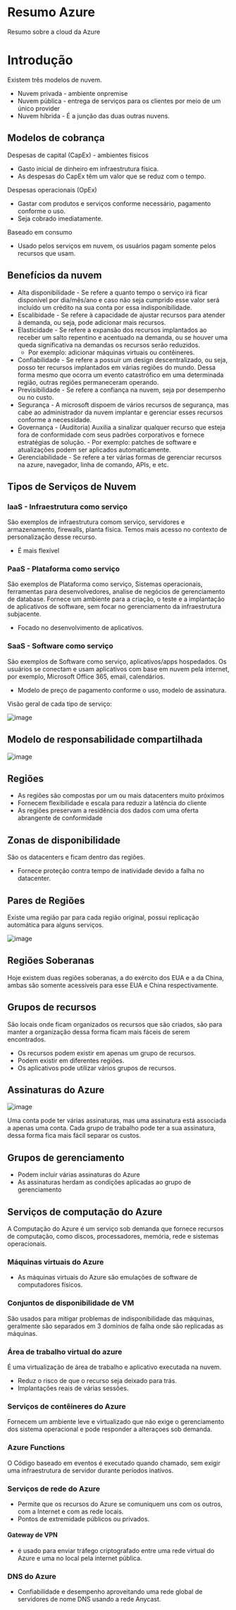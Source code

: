 # Resumo Azure
Resumo sobre a cloud da Azure

# Introdução
Existem três modelos de nuvem.

- Nuvem privada - ambiente onpremise
- Nuvem pública - entrega de serviços para os clientes por meio de um único provider
- Nuvem híbrida - É a junção das duas outras nuvens.

## Modelos de cobrança

Despesas de capital (CapEx) - ambientes físicos
- Gasto inicial de dinheiro em infraestrutura física.
- As despesas do CapEx têm um valor que se reduz com o tempo.


Despesas operacionais (OpEx)
- Gastar com produtos e serviços conforme necessário, pagamento conforme o uso.
- Seja cobrado imediatamente.

Baseado em consumo

- Usado pelos serviços em nuvem, os usuários pagam somente pelos recursos que usam.


## Benefícios da nuvem

- Alta disponibilidade - Se refere a quanto tempo o serviço irá ficar disponível por dia/mês/ano e caso não seja cumprido esse valor será incluído um crédito na sua conta por essa indisponibilidade.
- Escalibidade - Se refere à capacidade de ajustar recursos para atender à demanda, ou seja, pode adicionar mais recursos.
- Elasticidade - Se refere a expansão dos recursos implantados ao receber um salto repentino e acentuado na demanda, ou se houver uma queda significativa na demandas os recursos serão reduzidos.
    - Por exemplo: adicionar máquinas virtuais ou contêineres.
- Confiabilidade - Se refere a possuir um design descentralizado, ou seja, posso ter recursos implantados em várias regiões do mundo. Dessa forma mesmo que ocorra um evento catastrófico em uma determinada região, outras regiões permaneceram operando.
- Previsibilidade - Se refere a confiança na nuvem, seja por desempenho ou no custo.
- Segurança - A microsoft dispoem de vários recursos de segurança, mas cabe ao administrador da nuvem implantar e gerenciar esses recursos conforme a necessidade.
- Governança - (Auditoria) Auxilia a sinalizar qualquer recurso que esteja fora de conformidade com seus padrões corporativos e fornece estratégias de solução.
      - Por exemplo: patches de software e atualizações podem ser aplicados automaticamente.
- Gerenciabilidade - Se refere a ter várias formas de gerenciar recursos na azure, navegador, linha de comando, APIs, e etc.

## Tipos de Serviços de Nuvem

### IaaS - Infraestrutura como serviço

São exemplos de infraestrutura comom serviço, servidores e armazenamento, firewalls, planta física. Temos mais acesso no contexto de personalização desse recurso.
- É mais flexível


### PaaS - Plataforma como serviço
São exemplos de Plataforma como serviço, Sistemas operacionais, ferramentas para desenvolvedores, analise de negócios de gerenciamento de database. Fornece um ambiente para a criação, o teste e a implantação de aplicativos de software, sem focar no gerenciamento da infraestrutura subjacente.
- Focado no desenvolvimento de aplicativos.

### SaaS - Software como serviço
São exemplos de Software como serviço, aplicativos/apps hospedados. Os usuários se conectam e usam aplicativos com base em nuvem pela internet, por exemplo, Microsoft Office 365, email, calendários.
- Modelo de preço de pagamento conforme o uso, modelo de assinatura.

Visão geral de cada tipo de serviço:

![image](https://github.com/user-attachments/assets/53432929-2775-4347-a5b3-8725e9399bb5)

## Modelo de responsabilidade compartilhada
![image](https://github.com/user-attachments/assets/6e23b83b-e837-499d-ac99-d3a8be51c2d5)

## Regiões
- As regiões são compostas por um ou mais datacenters muito próximos
- Fornecem flexibilidade e escala para reduzir a latência do cliente
- As regiões preservam a residência dos dados com uma oferta abrangente de conformidade

## Zonas de disponibilidade
São os datacenters e ficam dentro das regiôes.
- Fornece proteção contra tempo de inatividade devido a falha no datacenter.

## Pares de Regiões

Existe uma região par para cada região original, possui replicação automática para alguns serviços.

![image](https://github.com/user-attachments/assets/9a108c33-635e-4895-97bd-00b76bff098e)

## Regiões Soberanas
Hoje existem duas regiões soberanas, a do exército dos EUA e a da China, ambas são somente acessíveis para esse EUA e China respectivamente.

## Grupos de recursos
São locais onde ficam organizados os recursos que são criados, são para manter a organização dessa forma ficam mais fáceis de serem encontrados. 
- Os recursos podem existir em apenas um grupo de recursos.
- Podem existir em diferentes regiões.
- Os aplicativos pode utilizar vários grupos de recursos.

## Assinaturas do Azure
![image](https://github.com/user-attachments/assets/2546a9d0-7849-42b4-b36c-709add1e2d8d)

Uma conta pode ter várias assinaturas, mas uma assinatura está associada a apenas uma conta.
Cada grupo de trabalho pode ter a sua assinatura, dessa forma fica mais fácil separar os custos.

## Grupos de gerenciamento
- Podem incluir várias assinaturas do Azure
- As assinaturas herdam as condições aplicadas ao grupo de gerenciamento

## Serviços de computação do Azure
A Computação do Azure é um serviço sob demanda que fornece recursos de computação, como discos, processadores, memória, rede e sistemas operacionais.

### Máquinas virtuais do Azure
- As máquinas virtuais do Azure são emulações de software de computadores físicos.

### Conjuntos de disponibilidade de VM
São usados para mitigar problemas de indisponibilidade das máquinas, geralmente são separados em 3 domínios de falha onde são replicadas as máquinas.

### Área de trabalho virtual do azure
É uma virtualização de área de trabalho e aplicativo executada na nuvem.
- Reduz o risco de que o recurso seja deixado para trás.
- Implantações reais de várias sessões.

### Serviços de contêineres do Azure
Fornecem um ambiente leve e virtualizado que não exige o gerenciamento dos sistema operacional e pode responder a alteraçoes sob demanda.

### Azure Functions
O Código baseado em eventos é executado quando chamado, sem exigir uma infraestrutura de servidor durante períodos inativos.

### Serviços de rede do Azure
- Permite que os recursos do Azure se comuniquem uns com os outros, com a Internet e com as rede locais.
- Pontos de extremidade públicos ou privados.
#### Gateway de VPN
- é usado para enviar tráfego criptografado entre uma rede virtual do Azure e uma no local pela internet pública.

### DNS do Azure
- Confiabilidade e desempenho aproveitando uma rede global de servidores de nome DNS usando a rede Anycast.




